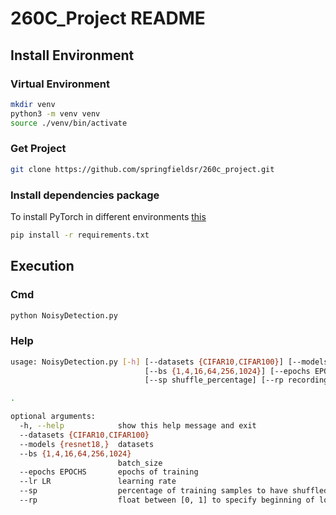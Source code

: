 # 260C_Project README

## Install Environment

### Virtual Environment

```bash
mkdir venv
python3 -m venv venv
source ./venv/bin/activate
```

### Get Project

```bash
git clone https://github.com/springfieldsr/260c_project.git
```

### Install  dependencies package

To install PyTorch in different environments [this](https://pytorch.org/get-started/locally/)

```bash
pip install -r requirements.txt
```

## Execution

### Cmd

```bash
python NoisyDetection.py
```

### Help

```bash
usage: NoisyDetection.py [-h] [--datasets {CIFAR10,CIFAR100}] [--models {resnet18,}]\
                              [--bs {1,4,16,64,256,1024}] [--epochs EPOCHS] [--lr LR]\
                              [--sp shuffle_percentage] [--rp recording_point]

.

optional arguments:
  -h, --help            show this help message and exit
  --datasets {CIFAR10,CIFAR100}
  --models {resnet18,}  datasets
  --bs {1,4,16,64,256,1024}
                        batch_size
  --epochs EPOCHS       epochs of training
  --lr LR               learning rate
  --sp                  percentage of training samples to have shuffled labels
  --rp                  float between [0, 1] to specify beginning of loss recording at epoch: rp * optimum_epochs

```
